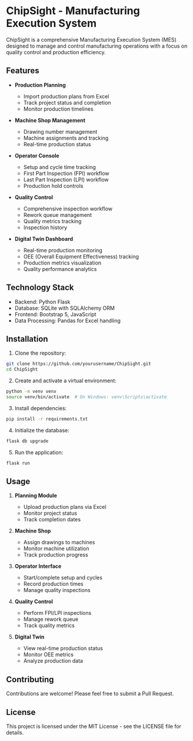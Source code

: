 # ChipSight - Manufacturing Execution System

ChipSight is a comprehensive Manufacturing Execution System (MES) designed to manage and control manufacturing operations with a focus on quality control and production efficiency.

## Features

- **Production Planning**
  - Import production plans from Excel
  - Track project status and completion
  - Monitor production timelines

- **Machine Shop Management**
  - Drawing number management
  - Machine assignments and tracking
  - Real-time production status

- **Operator Console**
  - Setup and cycle time tracking
  - First Part Inspection (FPI) workflow
  - Last Part Inspection (LPI) workflow
  - Production hold controls

- **Quality Control**
  - Comprehensive inspection workflow
  - Rework queue management
  - Quality metrics tracking
  - Inspection history

- **Digital Twin Dashboard**
  - Real-time production monitoring
  - OEE (Overall Equipment Effectiveness) tracking
  - Production metrics visualization
  - Quality performance analytics

## Technology Stack

- Backend: Python Flask
- Database: SQLite with SQLAlchemy ORM
- Frontend: Bootstrap 5, JavaScript
- Data Processing: Pandas for Excel handling

## Installation

1. Clone the repository:
```bash
git clone https://github.com/yourusername/ChipSight.git
cd ChipSight
```

2. Create and activate a virtual environment:
```bash
python -m venv venv
source venv/bin/activate  # On Windows: venv\Scripts\activate
```

3. Install dependencies:
```bash
pip install -r requirements.txt
```

4. Initialize the database:
```bash
flask db upgrade
```

5. Run the application:
```bash
flask run
```

## Usage

1. **Planning Module**
   - Upload production plans via Excel
   - Monitor project status
   - Track completion dates

2. **Machine Shop**
   - Assign drawings to machines
   - Monitor machine utilization
   - Track production progress

3. **Operator Interface**
   - Start/complete setup and cycles
   - Record production times
   - Manage quality inspections

4. **Quality Control**
   - Perform FPI/LPI inspections
   - Manage rework queue
   - Track quality metrics

5. **Digital Twin**
   - View real-time production status
   - Monitor OEE metrics
   - Analyze production data

## Contributing

Contributions are welcome! Please feel free to submit a Pull Request.

## License

This project is licensed under the MIT License - see the LICENSE file for details. 